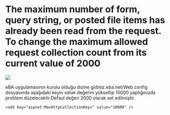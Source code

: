 # The maximum number of form, query string, or posted file items has already been read from the request. To change the maximum allowed request collection count from its current value of 2000

![](https://docsbimser.blob.core.windows.net/imagecontainer/hata-962eea51-b5b6-4229-a32a-af9bb7d66537.png)


eBA uygulamasının kurulu olduğu dizine gidiniz.eba.net/Web.config dosyasında  aşağıdaki keyin value değerini yükseltip 10000 yaptığınızda problem düzelecektir.Defaul değeri 2000 olarak set edilmiştir. 



```<add key="aspnet:MaxHttpCollectionKeys" value="10000" />```

